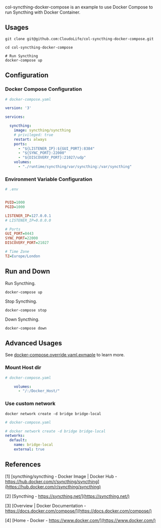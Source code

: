 
col-syncthing-docker-compose is an example to use Docker Compose to run Syncthing with Docker Container.

## Usages

```shell
git clone git@github.com:CloudoLife/col-syncthing-docker-compose.git

cd col-syncthing-docker-compose

# Run Syncthing
docker-compose up
```

## Configuration

### Docker Compose Configuration

```yaml
# docker-compose.yaml

version: '3'

services:

  syncthing:
    image: syncthing/syncthing
    # privileged: true
    restart: always
    ports:
      - "${LISTENER_IP}:${GUI_PORT}:8384"
      - "${SYNC_PORT}:22000"
      - "${DISCOVERY_PORT}:21027/udp"
    volumes:
      - "./runtime/syncthing/var/syncthing:/var/syncthing"
```

### Environment Variable Configuration

```ini
# .env


PUID=1000
PGID=1000

LISTENER_IP=127.0.0.1
# LISTENER_IP=0.0.0.0

# Ports
GUI_PORT=8443
SYNC_PORT=22000
DISCOVERY_PORT=21027

# Time Zone
TZ=Europe/London
```

## Run and Down

Run Syncthing.

```shell
docker-compose up
```

Stop Syncthing.

```shell
docker-compose stop
```

Down Syncthing.

```shell
docker-compose down
```

## Advanced Usages

See [docker-compose.override.yaml.exmaple](./docker-compose.override.yaml.exmaple) to learn more.
### Mount Host dir

```yaml
# docker-compose.yaml

    volumes:
      - "/:/Docker_Host/"
```

### Use custom network

```shell
docker network create -d bridge bridge-local
```

```yaml
# docker-compose.yaml

# docker network create -d bridge bridge-local
networks:
  default:
    name: bridge-local
    external: true
```

## References

[1] [syncthing/syncthing - Docker Image | Docker Hub - https://hub.docker.com/r/syncthing/syncthing](https://hub.docker.com/r/syncthing/syncthing)

[2] [Syncthing - https://syncthing.net/](https://syncthing.net/)

[3] [Overview | Docker Documentation - https://docs.docker.com/compose/](https://docs.docker.com/compose/)

[4] [Home - Docker - https://www.docker.com/](https://www.docker.com/)